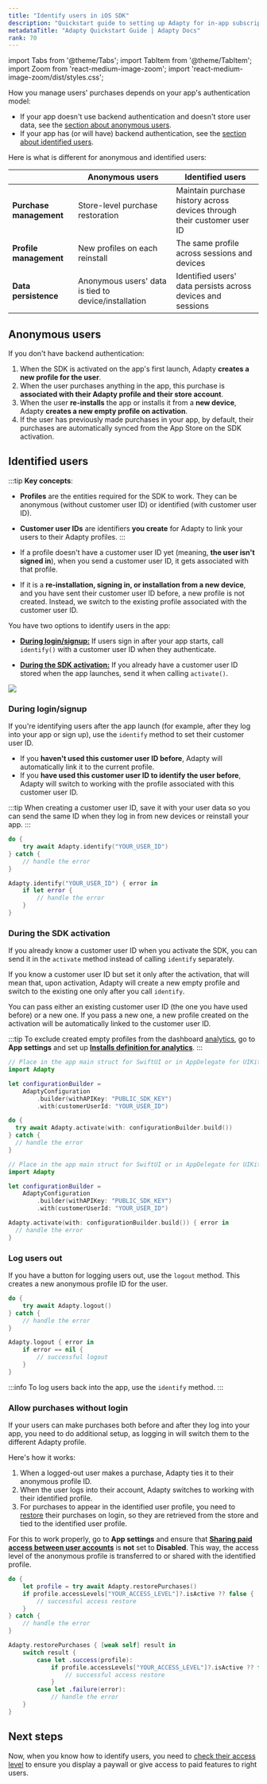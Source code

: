 ```yaml
---
title: "Identify users in iOS SDK"
description: "Quickstart guide to setting up Adapty for in-app subscription management."
metadataTitle: "Adapty Quickstart Guide | Adapty Docs"
rank: 70
---
```

import Tabs from '@theme/Tabs';
import TabItem from '@theme/TabItem';
import Zoom from 'react-medium-image-zoom';
import 'react-medium-image-zoom/dist/styles.css';

How you manage users' purchases depends on your app's authentication model:
- If your app doesn't use backend authentication and doesn't store user data, see the [section about anonymous users](#anonymous-users).
- If your app has (or will have) backend authentication, see the [section about identified users](#identified-users).

Here is what is different for anonymous and identified users:

|                         | Anonymous users                                      | Identified users                                                        |
|-------------------------|------------------------------------------------------|-------------------------------------------------------------------------|
| **Purchase management** | Store-level purchase restoration                     | Maintain purchase history across devices through their customer user ID |
| **Profile management**  | New profiles on each reinstall                       | The same profile across sessions and devices                            |
| **Data persistence**    | Anonymous users' data is tied to device/installation | Identified users' data persists across devices and sessions             |


## Anonymous users

If you don't have backend authentication:

1. When the SDK is activated on the app's first launch, Adapty **creates a new profile for the user**.
2. When the user purchases anything in the app, this purchase is **associated with their Adapty profile and their store account**.
3. When the user **re-installs** the app or installs it from a **new device**, Adapty **creates a new empty profile on activation**.
4. If the user has previously made purchases in your app, by default, their purchases are automatically synced from the App Store on the SDK activation.

## Identified users

:::tip
**Key concepts**:
- **Profiles** are the entities required for the SDK to work. They can be anonymous (without customer user ID) or identified (with customer user ID).
- **Customer user IDs** are identifiers **you create** for Adapty to link your users to their Adapty profiles.
:::

- If a profile doesn't have a customer user ID yet (meaning, **the user isn't signed in**), when you send a customer user ID, it gets associated with that profile.
- If it is a **re-installation, signing in, or installation from a new device**, and you have sent their customer user ID before, a new profile is not created. Instead, we switch to the existing profile associated with the customer user ID.

You have two options to identify users in the app:

- [**During login/signup:**](#during-loginsignup) If users sign in after your app starts, call `identify()` with a customer user ID when they authenticate.

- [**During the SDK activation:**](#during-the-sdk-activation) If you already have a customer user ID stored when the app launches, send it when calling `activate()`.

<Zoom>
  <img src={require('./img/identify-diagram.webp').default}
  style={{
    border: '1px solid #727272', /* border width and color */
    width: '700px', /* image width */
    display: 'block', /* for alignment */
    margin: '0 auto' /* center alignment */
  }}
/>
</Zoom>


### During login/signup

If you're identifying users after the app launch (for example, after they log into your app or sign up), use the `identify` method to set their customer user ID. 

- If you **haven't used this customer user ID before**, Adapty will automatically link it to the current profile. 
- If you **have used this customer user ID to identify the user before**, Adapty will switch to working with the profile associated with this customer user ID.

:::tip
When creating a customer user ID, save it with your user data so you can send the same ID when they log in from new devices or reinstall your app.
:::

<Tabs groupId="current-os" queryString>
<TabItem value="swift" label="Swift" default>

```swift showLineNumbers
do {
    try await Adapty.identify("YOUR_USER_ID")
} catch {
    // handle the error
}
```
</TabItem>
<TabItem value="swift-callback" label="Swift-Callback" default>

```swift showLineNumbers
Adapty.identify("YOUR_USER_ID") { error in
    if let error {
        // handle the error
    }
}
```
</TabItem>
</Tabs>

### During the SDK activation

If you already know a customer user ID when you activate the SDK, you can send it in the `activate` method instead of calling `identify` separately. 

If you know a customer user ID but set it only after the activation, that will mean that, upon activation, Adapty will create a new empty profile and switch to the existing one only after you call `identify`.

You can pass either an existing customer user ID (the one you have used before) or a new one. If you pass a new one, a new profile created on the activation will be automatically linked to the customer user ID.

:::tip
To exclude created empty profiles from the dashboard [analytics](analytics-charts.md), go to **App settings** and set up [**Installs definition for analytics**](general#4-installs-definition-for-analytics).
:::

<Tabs groupId="current-os" queryString>
<TabItem value="swift" label="Swift" default>

```swift showLineNumbers
// Place in the app main struct for SwiftUI or in AppDelegate for UIKit
import Adapty

let configurationBuilder =
    AdaptyConfiguration
        .builder(withAPIKey: "PUBLIC_SDK_KEY")
        .with(customerUserId: "YOUR_USER_ID")

do {
  try await Adapty.activate(with: configurationBuilder.build())
} catch {
  // handle the error
}
```
</TabItem>

<TabItem value="swift-callback" label="Swift-Callback" default>

```swift showLineNumbers
// Place in the app main struct for SwiftUI or in AppDelegate for UIKit
import Adapty

let configurationBuilder =
    AdaptyConfiguration
        .builder(withAPIKey: "PUBLIC_SDK_KEY")
        .with(customerUserId: "YOUR_USER_ID")

Adapty.activate(with: configurationBuilder.build()) { error in
  // handle the error
}
```

</TabItem>

</Tabs>


### Log users out

If you have a button for logging users out, use the `logout` method. This creates a new anonymous profile ID for the user.

<Tabs groupId="current-os" queryString>
<TabItem value="swift" label="Swift" default>

```swift showLineNumbers
do {
    try await Adapty.logout()
} catch {
    // handle the error
}
```
</TabItem>
<TabItem value="swift-callback" label="Swift-Callback" default>

```swift showLineNumbers
Adapty.logout { error in
    if error == nil {
        // successful logout
    }
}
```
</TabItem>
</Tabs>

:::info
To log users back into the app, use the `identify` method.
:::

### Allow purchases without login

If your users can make purchases both before and after they log into your app, you need to do additional setup, as logging in will switch them to the different Adapty profile.

Here's how it works:
1. When a logged-out user makes a purchase, Adapty ties it to their anonymous profile ID.
2. When the user logs into their account, Adapty switches to working with their identified profile.
3. For purchases to appear in the identified user profile, you need to [restore](restore-purchase.md) their purchases on login, so they are retrieved from the store and tied to the identified user profile.

For this to work properly, go to **App settings** and ensure that [**Sharing paid access between user accounts**](general#6-sharing-purchases-between-user-accounts) is **not** set to **Disabled**. This way, the access level of the anonymous profile is transferred to or shared with the identified profile.

<Tabs groupId="current-os" queryString>
<TabItem value="swift" label="Swift" default>

```swift showLineNumbers
do {
    let profile = try await Adapty.restorePurchases()
    if profile.accessLevels["YOUR_ACCESS_LEVEL"]?.isActive ?? false {
        // successful access restore
    }
} catch {
    // handle the error
}
```
</TabItem>
<TabItem value="swift-callback" label="Swift-Callback" default>

```swift showLineNumbers
Adapty.restorePurchases { [weak self] result in
    switch result {
        case let .success(profile):
            if profile.accessLevels["YOUR_ACCESS_LEVEL"]?.isActive ?? false {
                // successful access restore
            }
        case let .failure(error):
            // handle the error
    }
}
```
</TabItem>
</Tabs>

## Next steps

Now, when you know how to identify users, you need to [check their access level](ios-check-subscription-status.md) to ensure you display a paywall or give access to paid features to right users.
